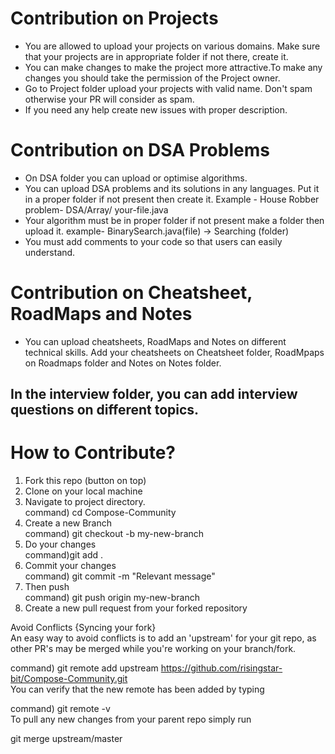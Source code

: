 
# **Contribution on Projects**

- You are allowed to upload your projects on various domains. Make sure that your projects are in appropriate folder if not there, create it.
- You can make changes to make the project more attractive.To make any changes you should take the permission of the Project owner.
- Go to Project folder upload your projects with valid name. Don't spam otherwise your PR will consider as spam.
- If you need any help create new issues with proper description.<br>

# **Contribution on DSA Problems**

- On DSA folder you can upload or optimise algorithms.
- You can upload DSA problems and its solutions in any languages. Put it in a proper folder if not present then create it. Example - House Robber problem- DSA/Array/ your-file.java 
- Your algorithm must be in proper folder if not present make a folder then upload it. example- BinarySearch.java(file) -> Searching (folder)
- You must add comments to your code so that users can easily understand.<br>
 
# **Contribution on Cheatsheet, RoadMaps and Notes**

- You can upload cheatsheets, RoadMaps and Notes on different technical skills. Add your cheatsheets on Cheatsheet folder, RoadMpaps on Roadmaps folder and Notes on Notes folder.<br>

## In the interview folder, you can add interview questions on different topics. <br>

# **How to Contribute?**

1) Fork this repo (button on top)
2) Clone on your local machine
3) Navigate to project directory.<br>command) cd Compose-Community<br>
4) Create a new Branch<br>command) git checkout -b my-new-branch<br>
5) Do your changes<br>command)git add .<br>
6) Commit your changes<br>command) git commit -m "Relevant message"<br>
7) Then push<br>command) git push origin my-new-branch<br>
8) Create a new pull request from your forked repository

Avoid Conflicts {Syncing your fork}<br>
An easy way to avoid conflicts is to add an 'upstream' for your git repo, as other PR's may be merged while you're working on your branch/fork.<br>

command) git remote add upstream https://github.com/risingstar-bit/Compose-Community.git<br>
You can verify that the new remote has been added by typing<br>

command) git remote -v<br>
To pull any new changes from your parent repo simply run<br>

git merge upstream/master<br>
